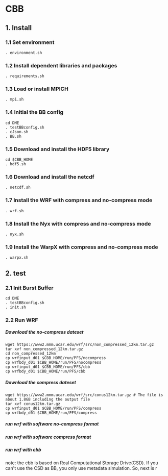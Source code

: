 # CBB

## 1. Install

### 1.1 Set environment

```
. environment.sh
```

### 1.2 Install dependent libraries and packages
```
. requirements.sh
```

### 1.3 Load or install MPICH

```
. mpi.sh
```

### 1.4 Initial the BB config
```
cd DME
. testBBconfig.sh 
. cJson.sh
. BB.sh
```

### 1.5 Download and install the HDF5 library 

```
cd $CBB_HOME
. hdf5.sh
```

### 1.6 Download and install the netcdf

```
. netcdf.sh
```

### 1.7 Install the WRF with compress and no-compress mode

```
. wrf.sh
```

### 1.8 Install the Nyx with compress and no-compress mode

```
. nyx.sh
```

### 1.9 Install the WarpX with compress and no-compress mode

```
. warpx.sh
```

## 2. test
### 2.1 Init Burst Buffer
```
cd DME
. testBBconfig.sh
. init.sh
```
### 2.2 Run WRF
##### Download the no-compress dateset  
```
wget https://www2.mmm.ucar.edu/wrf/src/non_compressed_12km.tar.gz
tar xvf non_compressed_12km.tar.gz
cd non_compressed_12km
cp wrfinput_d01 $CBB_HOME/run/PFS/nocompress
cp wrfbdy_d01 $CBB_HOME/run/PFS/nocompress
cp wrfinput_d01 $CBB_HOME/run/PFS/cbb
cp wrfbdy_d01 $CBB_HOME/run/PFS/cbb
```
##### Download the compress dateset  
```
wget https://www2.mmm.ucar.edu/wrf/src/conus12km.tar.gz # The file is about 1.8GB including the output file
tar xvf conus12km.tar.gz
cp wrfinput_d01 $CBB_HOME/run/PFS/compress
cp wrfbdy_d01 $CBB_HOME/run/PFS/compress
```
##### run wrf with software no-compress format

##### run wrf with software compress format

##### run wrf with cbb
note: the cbb is based on Real Computational Storage Drive(CSD). If you can't use the CSD as BB, you only use metadata simulation. So, next is r 